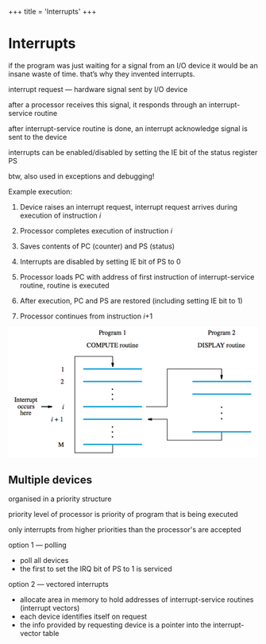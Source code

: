 +++
title = 'Interrupts'
+++
# Interrupts
if the program was just waiting for a signal from an I/O device it would be an insane waste of time. that’s why they invented interrupts.

interrupt request — hardware signal sent by I/O device

after a processor receives this signal, it responds through an interrupt-service routine

after interrupt-service routine is done, an interrupt acknowledge signal is sent to the device

interrupts can be enabled/disabled by setting the IE bit of the status register PS

btw, also used in exceptions and debugging!

Example execution:

1. Device raises an interrupt request, interrupt request arrives during execution of instruction *i*

2. Processor completes execution of instruction *i*
3. Saves contents of PC (counter) and PS (status)
4. Interrupts are disabled by setting IE bit of PS to 0

5. Processor loads PC with address of first instruction of interrupt-service routine, routine is executed

6. After execution, PC and PS are restored (including setting IE bit to 1)
7. Processor continues from instruction *i*+1

![screenshot.png](screenshot-32.png)

## Multiple devices
organised in a priority structure

priority level of processor is priority of program that is being executed

only interrupts from higher priorities than the processor's are accepted

option 1 — polling

- poll all devices
- the first to set the IRQ bit of PS to 1 is serviced

option 2 — vectored interrupts

- allocate area in memory to hold addresses of interrupt-service routines (interrupt vectors)
- each device identifies itself on request
- the info provided by requesting device is a pointer into the interrupt-vector table
